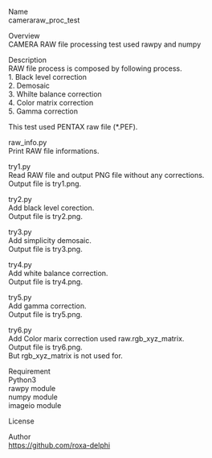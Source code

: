 Name  
  cameraraw_proc_test  

Overview  
  CAMERA RAW file processing test used rawpy and numpy  

Description  
  RAW file process is composed by following process.  
    1. Black level correction  
    2. Demosaic  
    3. Whilte balance correction  
    4. Color matrix correction  
    5. Gamma correction  

  This test used PENTAX raw file (*.PEF).  

  raw_info.py  
    Print RAW file informations.  

  try1.py  
    Read RAW file and output PNG file without any corrections.  
    Output file is try1.png.  

  try2.py  
    Add black level corection.  
    Output file is try2.png.  

  try3.py  
    Add simplicity demosaic.  
    Output file is try3.png.  

  try4.py  
    Add white balance correction.  
    Output file is try4.png.  

  try5.py  
    Add gamma correction.  
    Output file is try5.png.  

  try6.py  
    Add Color marix correction used raw.rgb_xyz_matrix.  
    Output file is try6.png.  
    But rgb_xyz_matrix is not used for.  

Requirement  
  Python3  
  rawpy module  
  numpy module  
  imageio module  

License  

Author  
  https://github.com/roxa-delphi  


